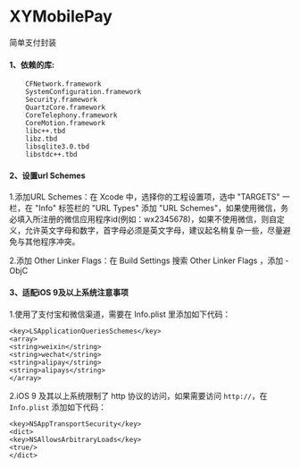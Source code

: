 # XYMobilePay
简单支付封装

#### 1、依赖的库:
```
    CFNetwork.framework
    SystemConfiguration.framework
    Security.framework
    QuartzCore.framework
    CoreTelephony.framework
    CoreMotion.framework
    libc++.tbd
    libz.tbd
    libsqlite3.0.tbd
    libstdc++.tbd

```
#### 2、设置url Schemes
1.添加URL Schemes：在 Xcode 中，选择你的工程设置项，选中 "TARGETS" 一栏，在 "Info" 标签栏的 "URL Types" 添加 "URL Schemes"，如果使用微信，务必填入所注册的微信应用程序id(例如：wx2345678)，如果不使用微信，则自定义，允许英文字母和数字，首字母必须是英文字母，建议起名稍复杂一些，尽量避免与其他程序冲突。

2.添加 Other Linker Flags：在 Build Settings 搜索 Other Linker Flags ，添加 -ObjC



#### 3、适配iOS 9及以上系统注意事项
1.使用了支付宝和微信渠道，需要在 Info.plist 里添加如下代码：
```
<key>LSApplicationQueriesSchemes</key>
<array>
<string>weixin</string>
<string>wechat</string>
<string>alipay</string>
<string>alipays</string>
</array>
```

2.iOS 9 及其以上系统限制了 http 协议的访问，如果需要访问 `http://`，在 `Info.plist` 添加如下代码：
```
<key>NSAppTransportSecurity</key>
<dict>
<key>NSAllowsArbitraryLoads</key>
<true/>
</dict>
```
